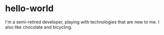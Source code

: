 # hello-world
I'm a semi-retired developer, playing with technologies that are new to me.
I also like chocolate and bicycling.
